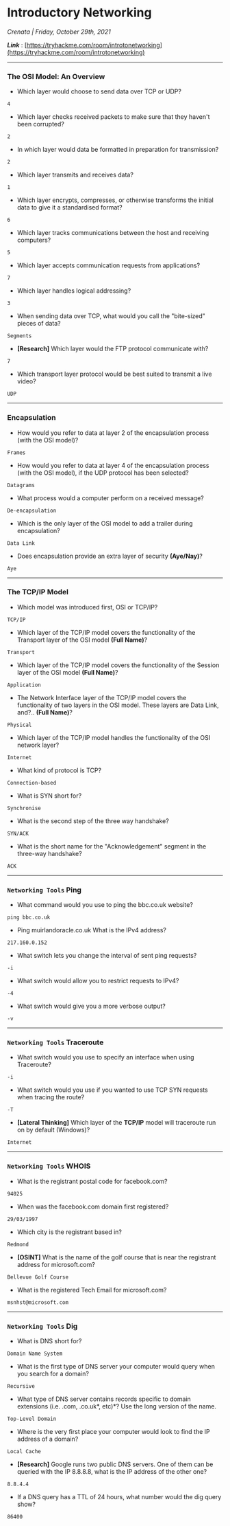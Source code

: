 # Introductory Networking

*Crenata | Friday, October 29th, 2021*

***Link*** : [https://tryhackme.com/room/introtonetworking](https://tryhackme.com/room/introtonetworking)

---------------------------------

### The OSI Model: An Overview

- Which layer would choose to send data over TCP or UDP?
```
4
```

- Which layer checks received packets to make sure that they haven't been corrupted?
```
2
```

- In which layer would data be formatted in preparation for transmission?
```
2
```

- Which layer transmits and receives data?
```
1
```

- Which layer encrypts, compresses, or otherwise transforms the initial data to give it a standardised format?
```
6
```

- Which layer tracks communications between the host and receiving computers?
```
5
```

- Which layer accepts communication requests from applications?
```
7
```

- Which layer handles logical addressing?
```
3
```

- When sending data over TCP, what would you call the "bite-sized" pieces of data?
```
Segments
```

- **[Research]** Which layer would the FTP protocol communicate with?
```
7
```

- Which transport layer protocol would be best suited to transmit a live video?
```
UDP
```

---------------------------------

### Encapsulation

- How would you refer to data at layer 2 of the encapsulation process (with the OSI model)?
```
Frames
```

- How would you refer to data at layer 4 of the encapsulation process (with the OSI model), if the UDP protocol has been selected?
```
Datagrams
```

- What process would a computer perform on a received message?
```
De-encapsulation
```

- Which is the only layer of the OSI model to add a trailer during encapsulation?
```
Data Link
```

- Does encapsulation provide an extra layer of security **(Aye/Nay)**?
```
Aye
```

---------------------------------

### The TCP/IP Model

- Which model was introduced first, OSI or TCP/IP?
```
TCP/IP
```

- Which layer of the TCP/IP model covers the functionality of the Transport layer of the OSI model **(Full Name)**?
```
Transport
```

- Which layer of the TCP/IP model covers the functionality of the Session layer of the OSI model **(Full Name)**?
```
Application
```

- The Network Interface layer of the TCP/IP model covers the functionality of two layers in the OSI model. These layers are Data Link, and?.. **(Full Name)**?
```
Physical
```

- Which layer of the TCP/IP model handles the functionality of the OSI network layer?
```
Internet
```

- What kind of protocol is TCP?
```
Connection-based
```

- What is SYN short for?
```
Synchronise
```

- What is the second step of the three way handshake?
```
SYN/ACK
```

- What is the short name for the "Acknowledgement" segment in the three-way handshake?
```
ACK
```

---------------------------------

### `Networking Tools` Ping

- What command would you use to ping the bbc.co.uk website?
```
ping bbc.co.uk
```

- Ping muirlandoracle.co.uk What is the IPv4 address?
```
217.160.0.152
```

- What switch lets you change the interval of sent ping requests?
```
-i
```

- What switch would allow you to restrict requests to IPv4?
```
-4
```

- What switch would give you a more verbose output?
```
-v
```

---------------------------------

### `Networking Tools` Traceroute

- What switch would you use to specify an interface when using Traceroute?
```
-i
```

- What switch would you use if you wanted to use TCP SYN requests when tracing the route?
```
-T
```

- **[Lateral Thinking]** Which layer of the **TCP/IP** model will traceroute run on by default (Windows)?
```
Internet
```

---------------------------------

### `Networking Tools` WHOIS

- What is the registrant postal code for facebook.com?
```
94025
```

- When was the facebook.com domain first registered?
```
29/03/1997
```

- Which city is the registrant based in?
```
Redmond
```

- **[OSINT]** What is the name of the golf course that is near the registrant address for microsoft.com?
```
Bellevue Golf Course
```

- What is the registered Tech Email for microsoft.com?
```
msnhst@microsoft.com
```

---------------------------------

### `Networking Tools` Dig

- What is DNS short for?
```
Domain Name System
```

- What is the first type of DNS server your computer would query when you search for a domain?
```
Recursive
```

- What type of DNS server contains records specific to domain extensions (i.e. .com, .co.uk*, etc)*? Use the long version of the name.
```
Top-Level Domain
```

- Where is the very first place your computer would look to find the IP address of a domain?
```
Local Cache
```

- **[Research]** Google runs two public DNS servers. One of them can be queried with the IP 8.8.8.8, what is the IP address of the other one?
```
8.8.4.4
```

- If a DNS query has a TTL of 24 hours, what number would the dig query show?
```
86400
```